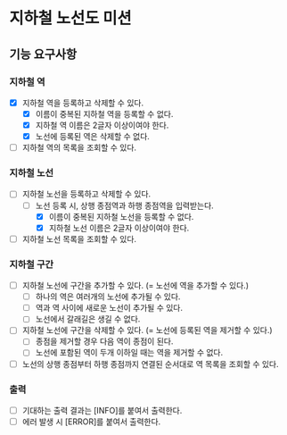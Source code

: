 # 지하철 노선도 미션

## 기능 요구사항

### 지하철 역

- [x] 지하철 역을 등록하고 삭제할 수 있다.
    - [x] 이름이 중복된 지하철 역을 등록할 수 없다.
    - [x] 지하철 역 이름은 2글자 이상이여야 한다.
    - [x] 노선에 등록된 역은 삭제할 수 없다.
- [ ] 지하철 역의 목록을 조회할 수 있다.

### 지하철 노선

- [ ] 지하철 노선을 등록하고 삭제할 수 있다.
    - [ ] 노선 등록 시, 상행 종점역과 하행 종점역을 입력받는다.
        - [x] 이름이 중복된 지하철 노선을 등록할 수 없다.
        - [x] 지하철 노선 이름은 2글자 이상이여야 한다.
- [ ] 지하철 노선 목록을 조회할 수 있다.

### 지하철 구간

- [ ] 지하철 노선에 구간을 추가할 수 있다. (= 노선에 역을 추가할 수 있다.)
    - [ ] 하나의 역은 여러개의 노선에 추가될 수 있다.
    - [ ] 역과 역 사이에 새로운 노선이 추가될 수 있다.
    - [ ] 노선에서 갈래길은 생길 수 없다.
- [ ] 지하철 노선에 구간을 삭제할 수 있다. (= 노선에 등록된 역을 제거할 수 있다.)
    - [ ] 종점을 제거할 경우 다음 역이 종점이 된다.
    - [ ] 노선에 포함된 역이 두개 이하일 때는 역을 제거할 수 없다.
- [ ] 노선의 상행 종점부터 하행 종점까지 연결된 순서대로 역 목록을 조회할 수 있다.

### 출력

- [ ] 기대하는 출력 결과는 [INFO]를 붙여서 출력한다.
- [ ] 에러 발생 시 [ERROR]를 붙여서 출력한다.
